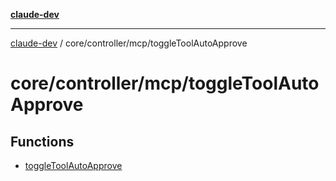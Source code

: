 [**claude-dev**](../../../../README.md)

***

[claude-dev](../../../../README.md) / core/controller/mcp/toggleToolAutoApprove

# core/controller/mcp/toggleToolAutoApprove

## Functions

- [toggleToolAutoApprove](functions/toggleToolAutoApprove.md)
